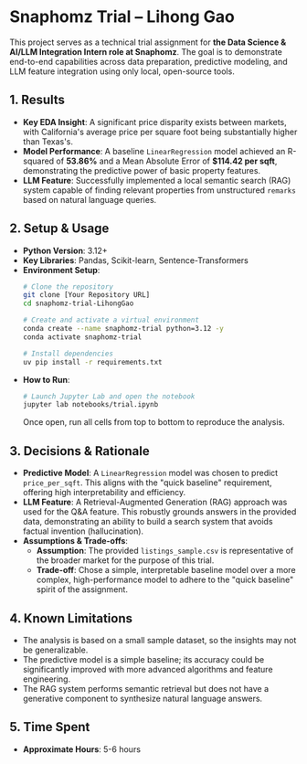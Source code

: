 # Snaphomz Trial – Lihong Gao

This project serves as a technical trial assignment for **the Data Science & AI/LLM Integration Intern role at Snaphomz**. The goal is to demonstrate end-to-end capabilities across data preparation, predictive modeling, and LLM feature integration using only local, open-source tools.


## 1. Results
* **Key EDA Insight**: A significant price disparity exists between markets, with California's average price per square foot being substantially higher than Texas's.
* **Model Performance**: A baseline `LinearRegression` model achieved an R-squared of **53.86%** and a Mean Absolute Error of **$114.42 per sqft**, demonstrating the predictive power of basic property features.
* **LLM Feature**: Successfully implemented a local semantic search (RAG) system capable of finding relevant properties from unstructured `remarks` based on natural language queries.


## 2. Setup & Usage

* **Python Version**: 3.12+
* **Key Libraries**: Pandas, Scikit-learn, Sentence-Transformers
* **Environment Setup**:
    ```bash
    # Clone the repository
    git clone [Your Repository URL]
    cd snaphomz-trial-LihongGao

    # Create and activate a virtual environment
    conda create --name snaphomz-trial python=3.12 -y
    conda activate snaphomz-trial

    # Install dependencies
    uv pip install -r requirements.txt
    ```
* **How to Run**:
    ```bash
    # Launch Jupyter Lab and open the notebook
    jupyter lab notebooks/trial.ipynb
    ```
    Once open, run all cells from top to bottom to reproduce the analysis.


## 3. Decisions & Rationale

* **Predictive Model**: A `LinearRegression` model was chosen to predict `price_per_sqft`. This aligns with the "quick baseline" requirement, offering high interpretability and efficiency.
* **LLM Feature**: A Retrieval-Augmented Generation (RAG) approach was used for the Q&A feature. This robustly grounds answers in the provided data, demonstrating an ability to build a search system that avoids factual invention (hallucination).
* **Assumptions & Trade-offs**:
    * **Assumption**: The provided `listings_sample.csv` is representative of the broader market for the purpose of this trial.
    * **Trade-off**: Chose a simple, interpretable baseline model over a more complex, high-performance model to adhere to the "quick baseline" spirit of the assignment.


## 4. Known Limitations
* The analysis is based on a small sample dataset, so the insights may not be generalizable.
* The predictive model is a simple baseline; its accuracy could be significantly improved with more advanced algorithms and feature engineering.
* The RAG system performs semantic retrieval but does not have a generative component to synthesize natural language answers.


## 5. Time Spent
* **Approximate Hours**: 5-6 hours